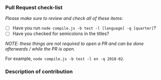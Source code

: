 ### Pull Request check-list

_Please make sure to review and check all of these items:_

- [ ] Have you run `node compile.js -b test -l [language] -q [quarter]`?
- [ ] Have you checked for semicolons in the titles?

_NOTE: these things are not required to open a PR and can be done
afterwards / while the PR is open._

For example, `node compile.js -b test -l en -q 2018-02`.

### Description of contribution
<!-- Please brief description of the contribution. If you are adding new Sabbath School content, please mention the language, lesson in this format
 language_code/quarterly_id/week_number. For example, en/2018-02/01, which corresponds to first week of second quarter of 2018 in English.
 -->
